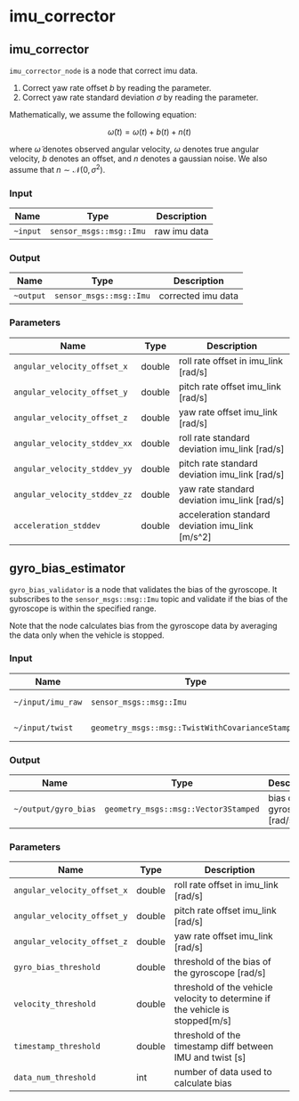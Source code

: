 # imu_corrector

## imu_corrector

`imu_corrector_node` is a node that correct imu data.

1. Correct yaw rate offset $b$ by reading the parameter.
2. Correct yaw rate standard deviation $\sigma$ by reading the parameter.

Mathematically, we assume the following equation:

$$
\tilde{\omega}(t) = \omega(t) + b(t) + n(t)
$$

where $\tilde{\omega}$ denotes observed angular velocity, $\omega$ denotes true angular velocity, $b$ denotes an offset, and $n$ denotes a gaussian noise.
We also assume that $n\sim\mathcal{N}(0, \sigma^2)$.

<!-- TODO(TIER IV): Make this repository public or change the link. -->
<!-- Use the value estimated by [deviation_estimator](https://github.com/tier4/calibration_tools/tree/main/localization/deviation_estimation_tools) as the parameters for this node. -->

### Input

| Name     | Type                    | Description  |
| -------- | ----------------------- | ------------ |
| `~input` | `sensor_msgs::msg::Imu` | raw imu data |

### Output

| Name      | Type                    | Description        |
| --------- | ----------------------- | ------------------ |
| `~output` | `sensor_msgs::msg::Imu` | corrected imu data |

### Parameters

| Name                         | Type   | Description                                      |
| ---------------------------- | ------ | ------------------------------------------------ |
| `angular_velocity_offset_x`  | double | roll rate offset in imu_link [rad/s]             |
| `angular_velocity_offset_y`  | double | pitch rate offset imu_link [rad/s]               |
| `angular_velocity_offset_z`  | double | yaw rate offset imu_link [rad/s]                 |
| `angular_velocity_stddev_xx` | double | roll rate standard deviation imu_link [rad/s]    |
| `angular_velocity_stddev_yy` | double | pitch rate standard deviation imu_link [rad/s]   |
| `angular_velocity_stddev_zz` | double | yaw rate standard deviation imu_link [rad/s]     |
| `acceleration_stddev`        | double | acceleration standard deviation imu_link [m/s^2] |

## gyro_bias_estimator

`gyro_bias_validator` is a node that validates the bias of the gyroscope. It subscribes to the `sensor_msgs::msg::Imu` topic and validate if the bias of the gyroscope is within the specified range.

Note that the node calculates bias from the gyroscope data by averaging the data only when the vehicle is stopped.

### Input

| Name              | Type                                             | Description      |
| ----------------- | ------------------------------------------------ | ---------------- |
| `~/input/imu_raw` | `sensor_msgs::msg::Imu`                          | **raw** imu data |
| `~/input/twist`   | `geometry_msgs::msg::TwistWithCovarianceStamped` | vehicle velocity |

### Output

| Name                 | Type                                 | Description                   |
| -------------------- | ------------------------------------ | ----------------------------- |
| `~/output/gyro_bias` | `geometry_msgs::msg::Vector3Stamped` | bias of the gyroscope [rad/s] |

### Parameters

| Name                        | Type   | Description                                                                   |
| --------------------------- | ------ | ----------------------------------------------------------------------------- |
| `angular_velocity_offset_x` | double | roll rate offset in imu_link [rad/s]                                          |
| `angular_velocity_offset_y` | double | pitch rate offset imu_link [rad/s]                                            |
| `angular_velocity_offset_z` | double | yaw rate offset imu_link [rad/s]                                              |
| `gyro_bias_threshold`       | double | threshold of the bias of the gyroscope [rad/s]                                |
| `velocity_threshold`        | double | threshold of the vehicle velocity to determine if the vehicle is stopped[m/s] |
| `timestamp_threshold`       | double | threshold of the timestamp diff between IMU and twist [s]                     |
| `data_num_threshold`        | int    | number of data used to calculate bias                                         |
